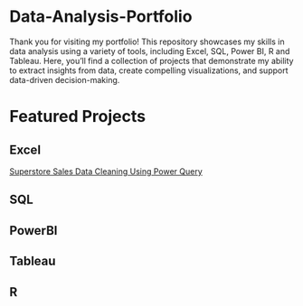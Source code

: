 # Data-Analysis-Portfolio
Thank you for visiting my portfolio!
This repository showcases my skills in data analysis using a variety of tools, including Excel, SQL, Power BI, R and Tableau. Here, you’ll find a collection of projects that demonstrate my ability to extract insights from data, create compelling visualizations, and support data-driven decision-making.

# Featured Projects

## Excel
[Superstore Sales Data Cleaning Using Power Query](Excel/Superstore%20Sales%20Data%20Cleaning%20Using%20Power%20Query)

## SQL

## PowerBI

## Tableau

## R
